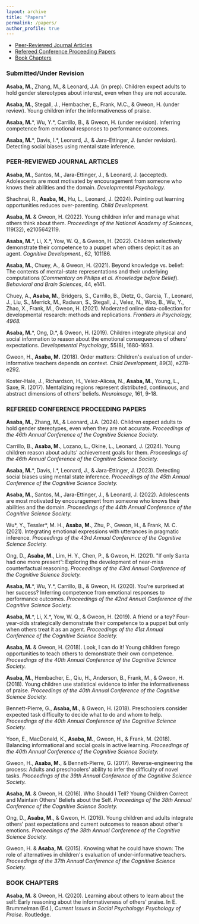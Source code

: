 ```yaml
---
layout: archive
title: "Papers"
permalink: /papers/
author_profile: true
---
```


- [Peer-Reviewed Journal Articles](#peer-reviewed-journal-articles)
- [Refereed Conference Proceeding Papers](#refereed-conference-proceeding-papers)
- [Book Chapters](#book-chapters)

### **Submitted/Under Revision**

**Asaba, M.**, Zhang, M., & Leonard, J.A. (in prep). Children expect adults to hold gender stereotypes about interest, even when they are not accurate.

**Asaba, M.**, Stegall, J., Hembacher, E., Frank, M.C., & Gweon, H. (under review). Young children infer the informativeness of praise. 

**Asaba, M.**\*, Wu, Y.\*, Carrillo, B., & Gweon, H. (under revision). Inferring competence from emotional responses to performance outcomes. 

**Asaba, M.**\*, Davis, I.\*, Leonard, J., & Jara-Ettinger, J. (under revision). Detecting social biases using mental state inference.

### **PEER-REVIEWED JOURNAL ARTICLES**

**Asaba, M.**, Santos, M., Jara-Ettinger, J., & Leonard, J. (accepted). Adolescents are most motivated by encouragement from someone who knows their abilities and the domain. *Developmental Psychology.*

Shachnai, R., **Asaba, M.**, Hu, L., Leonard, J. (2024). Pointing out learning opportunities reduces over-parenting. *Child Development.*

**Asaba, M.** & Gweon, H. (2022). Young children infer and manage what others think about them. *Proceedings of the National Academy of Sciences*, 119(32), e2105642119.

**Asaba, M.**\*, Li, X.\*, Yow, W. Q., & Gweon, H. (2022). Children selectively demonstrate their competence to a puppet when others depict it as an agent. *Cognitive Development.*, 62, 101186.

**Asaba, M.**, Chuey, A., & Gweon, H. (2021). Beyond knowledge vs. belief: The contents of mental-state representations and their underlying computations (*Commentary on Philips et al. Knowledge before Belief*). *Behavioral and Brain Sciences*, 44, e141.

Chuey, A., **Asaba, M.**, Bridgers, S., Carrillo, B., Dietz, G., Garcia, T., Leonard, J., Liu, S., Merrick, M., Radwan, S., Stegall, J., Velez, N., Woo, B., Wu, Y., Zhao, X., Frank, M., Gweon, H. (2021). Moderated online data-collection for developmental research: methods and replications. *Frontiers in Psychology, 4968.*

**Asaba, M.**\*, Ong, D.\*, & Gweon, H. (2019). Children integrate physical and social information to reason about the emotional consequences of others' expectations. *Developmental Psychology*, 55(8), 1680-1693.

Gweon, H., **Asaba, M.** (2018). Order matters: Children's evaluation of under-informative teachers depends on context. *Child Development*, 89(3), e278-e292.

Koster-Hale, J., Richardson, H., Velez-Alicea, N., **Asaba, M.**, Young, L., Saxe, R. (2017). Mentalizing regions represent distributed, continuous, and abstract dimensions of others' beliefs. *Neuroimage*, 161, 9-18.

### **REFEREED CONFERENCE PROCEEDING PAPERS**

**Asaba, M.**, Zhang, M., & Leonard, J.A. (2024). Children expect adults to hold gender stereotypes, even when they are not accurate. *Proceedings of the 46th Annual Conference of the Cognitive Science Society.*

Carrillo, B., **Asaba, M.**, Lozano, L., Okine, L., Leonard, J. (2024). Young children reason about adults' achievement goals for them. *Proceedings of the 46th Annual Conference of the Cognitive Science Society.*

**Asaba, M.**\*, Davis, I.\*, Leonard, J., & Jara-Ettinger, J. (2023). Detecting social biases using mental state inference. *Proceedings of the 45th Annual Conference of the Cognitive Science Society.*

**Asaba, M.**, Santos, M., Jara-Ettinger, J., & Leonard, J. (2022). Adolescents are most motivated by encouragement from someone who knows their abilities and the domain. *Proceedings of the 44th Annual Conference of the Cognitive Science Society.*

Wu\*, Y., Tessler\*, M. H., **Asaba, M.**, Zhu, P., Gweon, H., & Frank, M. C. (2021). Integrating emotional expressions with utterances in pragmatic inference. *Proceedings of the 43rd Annual Conference of the Cognitive Science Society.*

Ong, D., **Asaba, M.**, Lim, H. Y., Chen, P., & Gweon, H. (2021). "If only Santa had one more present”: Exploring the development of near-miss counterfactual reasoning. *Proceedings of the 43rd Annual Conference of the Cognitive Science Society.*

**Asaba, M.**\*, Wu, Y.\*, Carrillo, B., & Gweon, H. (2020). You're surprised at her success? Inferring competence from emotional responses to performance outcomes. *Proceedings of the 42nd Annual Conference of the Cognitive Science Society.*

**Asaba, M.**\*, Li, X.\*, Yow, W. Q., & Gweon, H. (2019). A friend or a toy? Four-year-olds strategically demonstrate their competence to a puppet but only when others treat it as an agent. *Proceedings of the 41st Annual Conference of the Cognitive Science Society.*

**Asaba, M.** & Gweon, H. (2018). Look, I can do it! Young children forego opportunities to teach others to demonstrate their own competence. *Proceedings of the 40th Annual Conference of the Cognitive Science Society.*

**Asaba, M.**, Hembacher, E., Qiu, H., Anderson, B., Frank, M., & Gweon, H. (2018). Young children use statistical evidence to infer the informativeness of praise. *Proceedings of the 40th Annual Conference of the Cognitive Science Society.*

Bennett-Pierre, G., **Asaba, M.**, & Gweon, H. (2018). Preschoolers consider expected task difficulty to decide what to do and whom to help. *Proceedings of the 40th Annual Conference of the Cognitive Science Society.*

Yoon, E., MacDonald, K., **Asaba, M.**, Gweon, H., & Frank, M. (2018). Balancing informational and social goals in active learning. *Proceedings of the 40th Annual Conference of the Cognitive Science Society.*

Gweon, H., **Asaba, M.**, & Bennett-Pierre, G. (2017). Reverse-engineering the process: Adults and preschoolers' ability to infer the difficulty of novel tasks. *Proceedings of the 39th Annual Conference of the Cognitive Science Society.*

**Asaba, M.** & Gweon, H. (2016). Who Should I Tell? Young Children Correct and Maintain Others' Beliefs about the Self. *Proceedings of the 38th Annual Conference of the Cognitive Science Society.*

Ong, D., **Asaba, M.**, & Gweon, H. (2016). Young children and adults integrate others' past expectations and current outcomes to reason about other's emotions. *Proceedings of the 38th Annual Conference of the Cognitive Science Society.*

Gweon, H. & **Asaba, M.** (2015). Knowing what he could have shown: The role of alternatives in children's evaluation of under-informative teachers. *Proceedings of the 37th Annual Conference of the Cognitive Science Society.*

### **BOOK CHAPTERS**

**Asaba, M.** & Gweon, H. (2020). Learning about others to learn about the self: Early reasoning about the informativeness of others' praise. In E. Brummelman (Ed.), *Current Issues in Social Psychology: Psychology of Praise.* Routledge.
